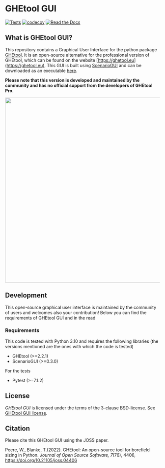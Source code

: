 # GHEtool GUI

[![Tests](https://github.com/wouterpeere/GHEtool/actions/workflows/test.yml/badge.svg)](https://github.com/wouterpeere/GHEtool/actions/workflows/test.yml)
[![codecov](https://codecov.io/gh/wouterpeere/GHEtool/branch/main/graph/badge.svg?token=I9WWHW60OD)](https://codecov.io/gh/wouterpeere/GHEtool)
[![Read the Docs](https://readthedocs.org/projects/ghetool/badge/?version=latest)](https://ghetool.readthedocs.io/en/latest/)

## What is GHEtool GUI?

This repository contains a Graphical User Interface for the python package [GHEtool](https://github.com/wouterpeere/GHEtool).
It is an open-source alternative for the professional version of GHEtool, which can be found on the website [https://ghetool.eu](https://ghetool.eu).
This GUI is built using [ScenarioGUI](https://github.com/tblanke/ScenarioGUI) and can be downloaded as an executable [here](https://ghetool.eu/wp-content/uploads/setups/GHEtool%20Community_setup_v2_2_0.exe).

**Please note that this version is developed and maintained by the community and has no official support from the developers of GHEtool Pro.**

<p align="center">
<img src="https://raw.githubusercontent.com/wouterpeere/GHEtool/main/docs/sources/gui/_figure/GHEtool.PNG" width="600">
</p>

## Development
This open-source graphical user interface is maintained by the community of users and welcomes also your contribution!
Below you can find the requirements of GHEtool GUI and in the read

### Requirements
This code is tested with Python 3.10 and requires the following libraries (the versions mentioned are the ones with which the code is tested)

* GHEtool (>=2.2.1)
* ScenarioGUI (>=0.3.0)

For the tests

* Pytest (>=7.1.2)

## License

*GHEtool GUI* is licensed under the terms of the 3-clause BSD-license.
See [GHEtool GUI license](LICENSE).

## Citation
Please cite this GHEtool GUI using the JOSS paper.

Peere, W., Blanke, T.(2022). GHEtool: An open-source tool for borefield sizing in Python. _Journal of Open Source Software, 7_(76), 4406, https://doi.org/10.21105/joss.04406
